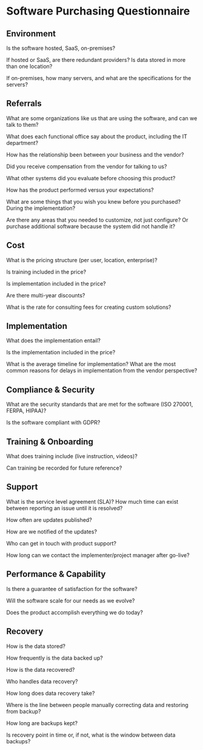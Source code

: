 Software Purchasing Questionnaire
=================================
## Environment
Is the software hosted, SaaS, on-premises? 

If hosted or SaaS, are there redundant providers? Is data stored in more than one location?

If on-premises, how many servers, and what are the specifications for the servers?

## Referrals
What are some organizations like us that are using the software, and can we talk to them?

What does each functional office say about the product, including the IT department?

How has the relationship been between your business and the vendor?

Did you receive compensation from the vendor for talking to us?

What other systems did you evaluate before choosing this product?

How has the product performed versus your expectations?

What are some things that you wish you knew before you purchased?  During the implementation?

Are there any areas that you needed to customize, not just configure? Or purchase additional software because the system did not handle it?

## Cost
What is the pricing structure (per user, location, enterprise)?

Is training included in the price?

Is implementation included in the price?

Are there multi-year discounts?

What is the rate for consulting fees for creating custom solutions?

## Implementation
What does the implementation entail?

Is the implementation included in the price?

What is the average timeline for implementation?  What are the most common reasons for delays in implementation from the vendor perspective?

## Compliance & Security
What are the security standards that are met for the software (ISO 270001, FERPA, HIPAA)?

Is the software compliant with GDPR?

## Training & Onboarding
What does training include (live instruction, videos)?

Can training be recorded for future reference?

## Support
What is the service level agreement (SLA)? How much time can exist between reporting an issue until it is resolved?

How often are updates published?

How are we notified of the updates?

Who can get in touch with product support?

How long can we contact the implementer/project manager after go-live?

## Performance & Capability
Is there a guarantee of satisfaction for the software?

Will the software scale for our needs as we evolve?

Does the product accomplish everything we do today?

## Recovery
How is the data stored?

How frequently is the data backed up?

How is the data recovered? 

Who handles data recovery?

How long does data recovery take?

Where is the line between people manually correcting data and restoring from backup?

How long are backups kept?

Is recovery point in time or, if not, what is the window between data backups?
